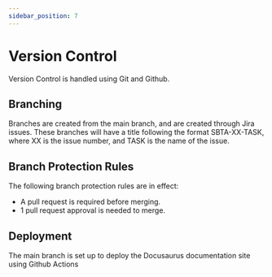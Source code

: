 ```yaml
---
sidebar_position: 7
---
```


# Version Control

Version Control is handled using Git and Github.

## Branching
Branches are created from the main branch, and are created through Jira issues. These branches will have a title following the format SBTA-XX-TASK, where XX is the issue number, and TASK is the name of the issue.

## Branch Protection Rules

The following branch protection rules are in effect:
- A pull request is required before merging.
- 1 pull request approval is needed to merge.

## Deployment

The main branch is set up to deploy the Docusaurus documentation site using Github Actions
